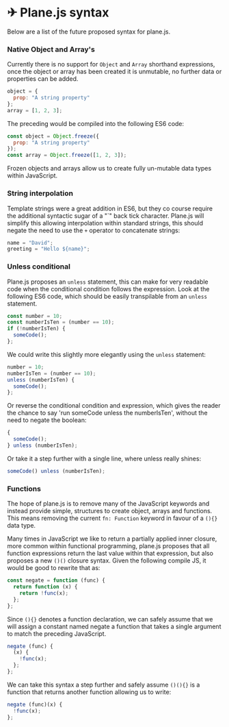 # ✈ Plane.js syntax

Below are a list of the future proposed syntax for plane.js.

### Native Object and Array's

Currently there is no support for `Object` and `Array` shorthand expressions, once the object or array has been created it is unmutable, no further data or properties can be added.

```javascript
object = {
  prop: "A string property"
};
array = [1, 2, 3];
```

The preceding would be compiled into the following ES6 code:

```javascript
const object = Object.freeze({
  prop: "A string property"
});
const array = Object.freeze([1, 2, 3]);
```

Frozen objects and arrays allow us to create fully un-mutable data types within JavaScript.

### String interpolation

Template strings were a great addition in ES6, but they co course require the additional syntactic sugar of a "\`" back tick character. Plane.js will simplify this allowing interpolation within standard strings, this should negate the need to use the `+` operator to concatenate strings:

```javascript
name = "David";
greeting = "Hello ${name}";
```

### Unless conditional

Plane.js proposes an `unless` statement, this can make for very readable code when the conditional condition follows the expression. Look at the following ES6 code, which should be easily transpilable from an `unless` statement.

```javascript
const number = 10;
const numberIsTen = (number == 10);
if (!numberIsTen) {
  someCode();
};
```

We could write this slightly more elegantly using the `unless` statement:

```javascript
number = 10;
numberIsTen = (number == 10);
unless (numberIsTen) {
  someCode();
};
```

Or reverse the conditional condition and expression, which gives the reader the chance to say 'run someCode unless the numberIsTen', without the need to negate the boolean:

```javascript
{
  someCode();
} unless (numberIsTen);
```

Or take it a step further with a single line, where unless really shines:

```javascript
someCode() unless (numberIsTen);
```

### Functions

The hope of plane.js is to remove many of the JavaScript keywords and instead provide simple, structures to create object, arrays and functions. This means removing the current `fn: Function` keyword in favour of a `(){}` data type.

Many times in JavaScript we like to return a partially applied inner closure, more common within functional programming, plane.js proposes that all function expressions return the last value within that expression, but also proposes a new `()()` closure syntax. Given the following compile JS, it would be good to rewrite that as:

```javascript
const negate = function (func) {
  return function (x) {
    return !func(x);
  };
};
```

Since `(){}` denotes a function declaration, we can safely assume that we will assign a constant named negate a function that takes a single argument to match the preceding JavaScript.

```javascript
negate (func) {
  (x) {
    !func(x);
  };
};
```

We can take this syntax a step further and safely assume `()(){}` is a function that returns another function allowing us to write:

```javascript
negate (func)(x) {
  !func(x);
};
```
